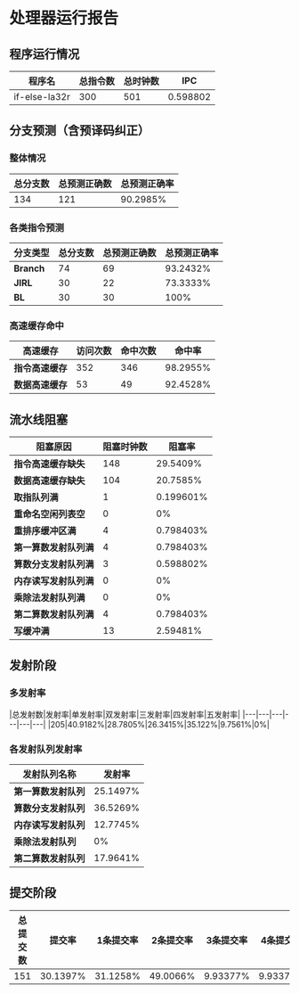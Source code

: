 # 处理器运行报告
## 程序运行情况
|程序名|总指令数|总时钟数|IPC|
|---|---|---|---|
|if-else-la32r|300|501|0.598802|

## 分支预测（含预译码纠正）
### 整体情况
|总分支数|总预测正确数|总预测正确率|
|---|---|---|
|134|121|90.2985%|

### 各类指令预测
|分支类型|总分支数|总预测正确数|总预测正确率|
|---|---|---|---|
|**Branch**| 74 | 69 | 93.2432%|
|**JIRL**| 30 | 22 | 73.3333%|
|**BL**| 30 | 30 | 100%|

### 高速缓存命中
|高速缓存|访问次数|命中次数|命中率|
|---|---|---|---|
|**指令高速缓存**| 352 | 346 | 98.2955%|
|**数据高速缓存**| 53 | 49 | 92.4528%|
## 流水线阻塞
|阻塞原因|阻塞时钟数|阻塞率|
|---|---|---|
|**指令高速缓存缺失**| 148 | 29.5409%|
|**数据高速缓存缺失**| 104 | 20.7585%|
|**取指队列满**| 1 | 0.199601%|
|**重命名空闲列表空**|0 | 0%|
|**重排序缓冲区满**|4 | 0.798403%|
|**第一算数发射队列满**|4 | 0.798403%|
|**算数分支发射队列满**|3 | 0.598802%|
|**内存读写发射队列满**|0 | 0%|
|**乘除法发射队列满**|0 | 0%|
|**第二算数发射队列满**|4 | 0.798403%|
|**写缓冲满**|13 | 2.59481%|

## 发射阶段
### 多发射率
|总发射数|发射率|单发射率|双发射率|三发射率|四发射率|五发射率|
|---|---|---|---|---|---|
|205|40.9182%|28.7805%|26.3415%|35.122%|9.7561%|0%|

### 各发射队列发射率
|发射队列名称|发射率|
|---|---|
|**第一算数发射队列**|25.1497%|
|**算数分支发射队列**|36.5269%|
|**内存读写发射队列**|12.7745%|
|**乘除法发射队列**|0%|
|**第二算数发射队列**|17.9641%|

## 提交阶段
|总提交数|提交率|1条提交率|2条提交率|3条提交率|4条提交率|
|---|---|---|---|---|---|
|151|30.1397%|31.1258%|49.0066%|9.93377%|9.93377%|
